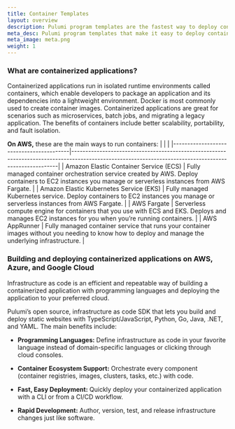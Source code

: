 ```yaml
---
title: Container Templates
layout: overview
description: Pulumi program templates are the fastest way to deploy containerized applications on [AWS](/aws), [Azure](/azure), or [Google Cloud Platform](/gcp). Templates come with predefined infrastructure as code so you can get started instantly.
meta_desc: Pulumi program templates that make it easy to deploy containerized applications on AWS, Azure, or Google Cloud Platform.
meta_image: meta.png
weight: 1
---
```


### What are containerized applications?

Containerized applications run in isolated runtime environments called containers, which enable developers to package an application and its dependencies into a lightweight environment. Docker is most commonly used to create container images. Containerized applications are great for scenarios such as microservices, batch jobs, and migrating a legacy application. The benefits of containers include better scalability, portability, and fault isolation.

**On AWS,** these are the main ways to run containers:
|                                         |                                                                                                                                                       |
|-----------------------------------------|-------------------------------------------------------------------------------------------------------------------------------------------------------|
| Amazon Elastic Container Service (ECS)  | Fully managed container orchestration service created by AWS. Deploy containers to EC2 instances you manage or serverless instances from AWS Fargate. |
| Amazon Elastic Kubernetes Service (EKS) | Fully managed Kubernetes service. Deploy containers to EC2 instances you manage or serverless instances from AWS Fargate.                             |
| AWS Fargate                             | Serverless compute engine for containers that you use with ECS and EKS. Deploys and manages EC2 instances for you when you’re running containers.     |
| AWS AppRunner                           | Fully managed container service that runs your container images without you needing to know how to deploy and manage the underlying infrastructure.   |

### Building and deploying containerized applications on AWS, Azure, and Google Cloud

Infrastructure as code is an efficient and repeatable way of building a containerized application with programming languages and deploying the application to your preferred cloud.

Pulumi’s open source, infrastructure as code SDK that lets you build and deploy static websites with TypeScript/JavaScript, Python, Go, Java, .NET, and YAML. The main benefits include:

* **Programming Languages:** Define infrastructure as code in your favorite language instead of domain-specific languages or clicking through cloud consoles.

* **Container Ecosystem Support:** Orchestrate every component (container registries, images, clusters, tasks, etc.) with code.

* **Fast, Easy Deployment:** Quickly deploy your containerized application with a CLI or from a CI/CD workflow.

* **Rapid Development:** Author, version, test, and release infrastructure changes just like software.
